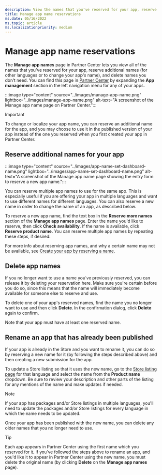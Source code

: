 ```yaml
---
description: View the names that you've reserved for your app, reserve additional names (for other languages or to change your app's name), and delete reserved names that you don't need anymore.
title: Manage app name reservations
ms.date: 05/16/2022
ms.topic: article
ms.localizationpriority: medium
---
```


# Manage app name reservations

The **Manage app names** page in Partner Center lets you view all of the names that you've reserved for your app, reserve additional names (for other languages or to change your app's name), and delete names you don't need. You can find this page in [Partner Center](https://partner.microsoft.com/dashboard) by expanding the **App management** section in the left navigation menu for any of your apps.

:::image type="content" source="../images/manage-app-name.png" lightbox="../images/manage-app-name.png" alt-text="A screenshot of the Manage app name page on Partner Center.":::

> [!IMPORTANT]
> To change or localize your app name, you can reserve an additional name for the app, and you may choose to use it in the published version of your app instead of the one you reserved when you first created your app in Partner Center.

## Reserve additional names for your app

:::image type="content" source="../images/app-name-set-dashboard-name.png" lightbox="../images/app-name-set-dashboard-name.png" alt-text="A screenshot of the Manage app name page showing the entry form to reserve a new app name.":::

You can reserve multiple app names to use for the same app. This is especially useful if you are offering your app in multiple languages and want to use different names for different languages. You can also reserve a new name in order to change the name of an app, as described below.

To reserve a new app name, find the text box in the **Reserve more names** section of the **Manage app names** page. Enter the name you'd like to reserve, then click **Check availability**. If the name is available, click **Reserve product name**. You can reserve multiple app names by repeating these steps, if desired.

For more info about reserving app names, and why a certain name may not be available, see [Create your app by reserving a name](../publish-your-app/reserve-your-apps-name.md).

## Delete app names

If you no longer want to use a name you've previously reserved, you can release it by deleting your reservation here. Make sure you're certain before you do so, since this means that the name will immediately become available for someone else to reserve and use.

To delete one of your app's reserved names, find the name you no longer want to use and then click **Delete**. In the confirmation dialog, click **Delete** again to confirm.

Note that your app must have at least one reserved name.

## Rename an app that has already been published

If your app is already in the Store and you want to rename it, you can do so by reserving a new name for it (by following the steps described above) and then creating a new submission for the app.

To update a Store listing so that it uses the new name, go to the [Store listing page](../publish-your-app/create-app-store-listings.md) for that language and select the name from the **Product name** dropdown. Be sure to review your description and other parts of the listing for any mentions of the name and make updates if needed.

> [!NOTE]
> If your app has packages and/or Store listings in multiple languages, you'll need to update the packages and/or Store listings for every language in which the name needs to be updated.

Once your app has been published with the new name, you can delete any older names that you no longer need to use.

> [!TIP]
> Each app appears in Partner Center using the first name which you reserved for it. If you've followed the steps above to rename an app, and you'd like it to appear in Partner Center using the new name, you must delete the original name (by clicking **Delete** on the **Manage app names** page).
